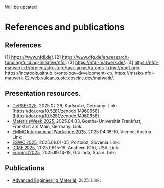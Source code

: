 Will be updated 

# References and publications  
## References  
[1] https://www.nfdi.de/. 
[2] https://www.dfg.de/en/research-funding/funding-initiative/nfdi. 
[3] https://nfdi-matwerk.de/. 
[4] https://nfdi-matwerk.de/project/structure/task-areas/ta-oms. 
https://qudt.org/.  
https://incatools.github.io/ontology-development-kit/. 
https://msekg-nfdi-matwerk-02.web.vulcanus.otc.coscine.dev/matwerk/.   

## Presentation resources. 
- [DeRSE2025](https://se2025.sdq.kastel.kit.edu/), 2025.02.26, Karlsruhe, Germany. Link: [https://doi.org/10.5281/zenodo.14960658](https://doi.org/10.5281/zenodo.14960658). 
- [MaterialsWeek 2025](https://dgm.de/materialsweek/2025/), 2025.04.03, Goethe-Universität Frankfurt, Frankfurt am Main, Germany. Link:  
- [EMMC International Workshop 2025](https://emmc.eu/emmc-2025/), 2025.04.08-10, Vienna, Austria. Link:  
- [ESWC 2025](https://2025.eswc-conferences.org/), 2025.06.01-05, Portoroz, Slovenia. Link:  
- [ICME 2025](https://www.tms.org/SpecialtyCongress2025/Programming/ICME2025/SpecialtyCongress2025/Programming/ICME2025/default.aspx?hkey=a95624b6-d16c-4ff0-92b8-08b2a95acf6b), 2025.06.15-19, Anaheim (CA), USA. Link:  
- [Euromat2025](https://euromat2025.com/), 2025.09.14-18, Granada, Spain. Link:   

## Publications  
- [Advanced Engineering Material](https://advanced.onlinelibrary.wiley.com/journal/15272648), 2025. Link:
